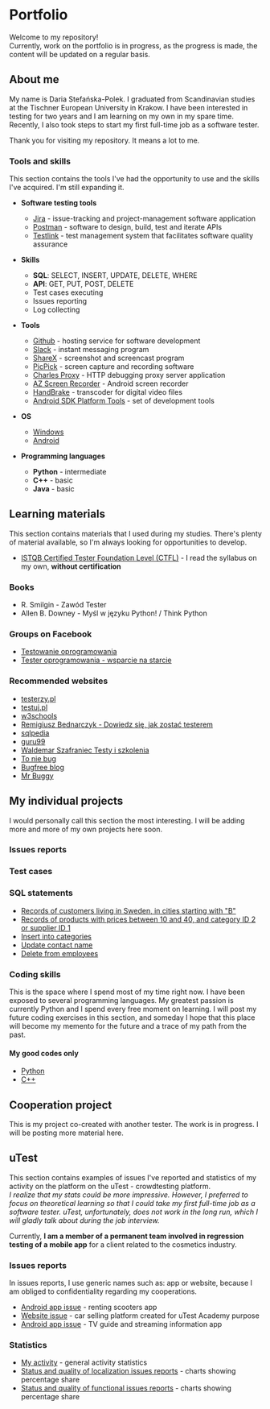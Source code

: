 # Portfolio

Welcome to my repository!<br>
Currently, work on the portfolio is in progress, as the progress is made, the content will be updated on a regular basis.

## About me

My name is Daria Stefańska-Polek. I graduated from Scandinavian studies at the Tischner European University in Krakow. I have been interested in testing for two years and I am learning on my own in my spare time. Recently, I also took steps to start my first full-time job as a software tester.

Thank you for visiting my repository. It means a lot to me.

### Tools and skills

This section contains the tools I've had the opportunity to use and the skills I've acquired. I'm still expanding it.

* **Software testing tools**
  * [Jira](https://www.atlassian.com/pl/software/jira) - issue-tracking and project-management software application
  * [Postman](https://www.postman.com/) - software to design, build, test and iterate APIs
  * [Testlink](https://www.testlink.org/) - test management system that facilitates software quality assurance

* **Skills**
  * **SQL**: SELECT, INSERT, UPDATE, DELETE, WHERE
  * **API**: GET, PUT, POST, DELETE
  * Test cases executing
  * Issues reporting
  * Log collecting

* **Tools**
  * [Github](https://github.com/) - hosting service for software development
  * [Slack](https://slack.com/) - instant messaging program
  * [ShareX](https://getsharex.com/) - screenshot and screencast program
  * [PicPick](https://picpick.app/pl/) - screen capture and recording software
  * [Charles Proxy](https://www.charlesproxy.com/) - HTTP debugging proxy server application
  * [AZ Screen Recorder](https://az-screen-recorder.en.uptodown.com/android) - Android screen recorder
  * [HandBrake](https://handbrake.fr/) - transcoder for digital video files
  * [Android SDK Platform Tools](https://developer.android.com/studio/releases/platform-tools) - set of development tools
 
* **OS**
  * [Windows](https://www.microsoft.com/pl-pl/windows)
  * [Android](https://www.android.com/intl/pl_pl/)

* **Programming languages**
  * **Python** - intermediate
  * **C++** - basic
  * **Java** - basic

## Learning materials

This section contains materials that I used during my studies. There's plenty of material available, so I'm always looking for opportunities to develop.

* [ISTQB Certified Tester Foundation Level (CTFL)](https://www.istqb.org/certifications/certified-tester-foundation-level) - I read the syllabus on my own, **without certification**

### Books

* R. Smilgin - Zawód Tester
* Allen B. Downey - Myśl w języku Python! / Think Python

### Groups on Facebook

* [Testowanie oprogramowania](https://pl-pl.facebook.com/groups/TestowanieOprogramowania/)
* [Tester oprogramowania - wsparcie na starcie](https://pl-pl.facebook.com/groups/testeroprogramowania/)

### Recommended websites

* [testerzy.pl](https://testerzy.pl/)
* [testuj.pl](https://testuj.pl/)
* [w3schools](https://www.w3schools.com/)
* [Remigiusz Bednarczyk - Dowiedz się, jak zostać testerem](https://remigiuszbednarczyk.pl/jak-zostac-testerem)
* [sqlpedia](https://www.sqlpedia.pl/kurs-sql/)
* [guru99](https://www.guru99.com/)
* [Waldemar Szafraniec Testy i szkolenia](https://www.wyszkolewas.com.pl/)
* [To nie bug](https://www.toniebug.pl/)
* [Bugfree blog](https://bugfreeblog.com/)
* [Mr Buggy](http://mrbuggy.pl/)

## My individual projects

I would personally call this section the most interesting. I will be adding more and more of my own projects here soon.

### Issues reports


### Test cases


### SQL statements

* [Records of customers living in Sweden, in cities starting with "B"](https://drive.google.com/file/d/1CTsvufHZxsCZLVbAX69GKSwY4UqhkNrt/view)
* [Records of products with prices between 10 and 40, and category ID 2 or supplier ID 1](https://drive.google.com/file/d/1FvAdOuhjR7JUQfj2BeY5DdK5gTi1nxUi/view)
* [Insert into categories](https://drive.google.com/file/d/1gDWDpU_AOXaGclw9JQ_0j9S_1GFPaDvP/view)
* [Update contact name](https://drive.google.com/file/d/1wnRGL-sZGi439yPnuIahIt3jmxPFLP8f/view)
* [Delete from employees](https://drive.google.com/file/d/18yQhV8eNhwDECE4KHqQFeVQuthfyUE4L/view)

### Coding skills

This is the space where I spend most of my time right now. I have been exposed to several programming languages. My greatest passion is currently Python and I spend every free moment on learning. I will post my future coding exercises in this section, and someday I hope that this place will become my memento for the future and a trace of my path from the past.

#### My good codes only

* [Python](https://github.com/DStefanskaPolek/Python)
* [C++](https://github.com/DStefanskaPolek/Cpp)

## Cooperation project

This is my project co-created with another tester. The work is in progress. I will be posting more material here.

## uTest

This section contains examples of issues I've reported and statistics of my activity on the platform on the uTest - crowdtesting platform.<br>
*I realize that my stats could be more impressive. However, I preferred to focus on theoretical learning so that I could take my first full-time job as a software tester. uTest, unfortunately, does not work in the long run, which I will gladly talk about during the job interview.*


Currently, **I am a member of a permanent team involved in regression testing of a mobile app** for a client related to the cosmetics industry.

### Issues reports

In issues reports, I use generic names such as: app or website, because I am obliged to confidentiality regarding my cooperations.

* [Android app issue](https://drive.google.com/file/d/1j37wP0BnwbM8zlCVA5ZlywkuTffe2-Ic/view) - renting scooters app
* [Website issue](https://drive.google.com/file/d/1Yc0lRyRCXAfLzkF4OAsaHjs0HF59BYi1/view) - car selling platform created for uTest Academy purpose
* [Android app issue](https://drive.google.com/file/d/19f64KoRyewxYAPThLBMuTzjsWKLi89ak/view) - TV guide and streaming information app

### Statistics

* [My activity](https://drive.google.com/file/d/1JMCim2Ukt6bQxTXkRa2HiHpifw42cDYV/view) - general activity statistics
* [Status and quality of localization issues reports](https://drive.google.com/file/d/1aJhM0l5oqRpuBpBWCW0Jk8uzhzHAokBq/view) - charts showing percentage share
* [Status and quality of functional issues reports](https://drive.google.com/file/d/1Ejq3b_AgkW-rYPALkZVPFyXdC938yxn4/view) - charts showing percentage share

